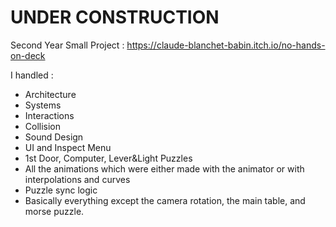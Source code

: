 # UNDER CONSTRUCTION

Second Year Small Project :
https://claude-blanchet-babin.itch.io/no-hands-on-deck

I handled :

- Architecture
- Systems
- Interactions
- Collision
- Sound Design
- UI and Inspect Menu
- 1st Door, Computer, Lever&Light Puzzles
- All the animations which were either made with the animator or with interpolations and curves
- Puzzle sync logic
- Basically everything except the camera rotation, the main table, and morse puzzle.
